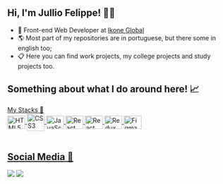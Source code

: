 ## Hi, I'm Jullio Felippe! 👨‍💻
- 💼 Front-end Web Developer at <a href="https://ikone.global/" target="_blank">Ikone Global</a>
- 🌎 Most part of my repositories are in portuguese, but there some in english too;
- 📋 Here you can find work projects, my college projects and study projects too.

## Something about what I do around here! 📈
<div style="display: inline_block">
  <a href="https://github.com/julliofelippe%22%3E
  <img height="180em" style="width: 50%" src="https://github-readme-stats.vercel.app/api?username=jullio_felippe&show_icons=true&theme=dark&include_all_commits=true&count_private=true%22/%3E
  <img height="180em" style="width: 4B8r3B4p7yhRXuBWLqsQ546WR43cqQwrbXMDFnBi6vSJBeif8tPW85a7r7DM961Jvk4hdryZoByEp8GC8HzsqJpRN4FxGM9compact&langs_count=7&theme=dark%22/%3E
</div>

## My Stacks 🚀

<div style="display: inline_block"> 
  <img align="center" alt="HTML5" height="30" width="40" src="https://cdn.jsdelivr.net/gh/devicons/devicon/icons/html5/html5-original.svg" />
  <img align="center" alt="CSS3 height="30" width="40" src="https://cdn.jsdelivr.net/gh/devicons/devicon/icons/css3/css3-original.svg" />
  <img align="center" alt="JavaScript" height="30" width="40" src="https://cdn.jsdelivr.net/gh/devicons/devicon/icons/javascript/javascript-original.svg" />
  <img align="center" alt="React" height="30" width="40" src="https://cdn.jsdelivr.net/gh/devicons/devicon/icons/react/react-original.svg" />
  <img align="center" alt="React Query" height="30" width="40" src="https://react-query-v3.tanstack.com/_next/static/images/emblem-light-628080660fddb35787ff6c77e97ca43e.svg" />
  <img align="center" alt="Redux" height="30" width="40" src="https://cdn.jsdelivr.net/gh/devicons/devicon/icons/redux/redux-original.svg" />                               <img align="center" alt="Figma" height="30" width="40" src="https://cdn.jsdelivr.net/gh/devicons/devicon/icons/figma/figma-original.svg" />
  
</div>
<br>

## Social Media 🤖
 
<div> 
  <a href="https://www.linkedin.com/in/jullio-felippe-b7551b247/" target="_blank"><img src="https://img.shields.io/badge/-LinkedIn-%230077B5?style=for-the-badge&logo=linkedin&logoColor=white" target="_blank"></a> 
  <a href = "mailto:lipesulanca@hotmail.com"><img src=https://img.shields.io/badge/Microsoft_Outlook-0078D4?style=for-the-badge&logo=microsoft-outlook&logoColor=white target="_blank"></a>
</div>
